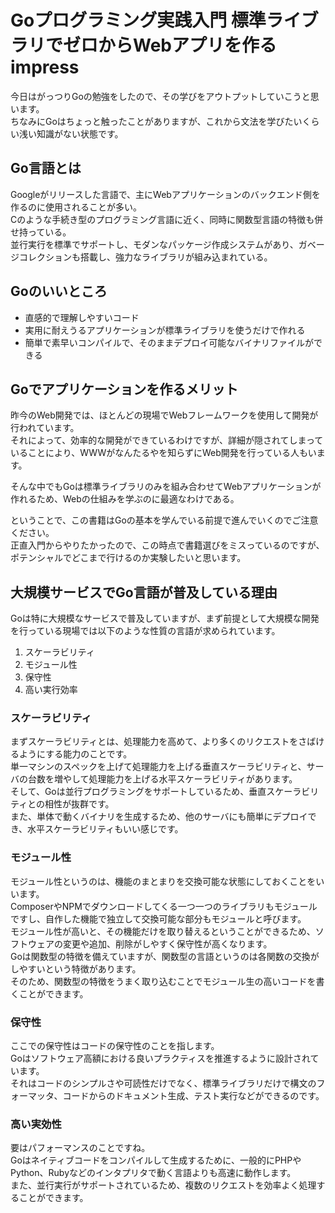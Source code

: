 # Goプログラミング実践入門 標準ライブラリでゼロからWebアプリを作る impress
今日はがっつりGoの勉強をしたので、その学びをアウトプットしていこうと思います。  
ちなみにGoはちょっと触ったことがありますが、これから文法を学びたいくらい浅い知識がない状態です。

## Go言語とは
Googleがリリースした言語で、主にWebアプリケーションのバックエンド側を作るのに使用されることが多い。  
Cのような手続き型のプログラミング言語に近く、同時に関数型言語の特徴も併せ持っている。  
並行実行を標準でサポートし、モダンなパッケージ作成システムがあり、ガベージコレクションも搭載し、強力なライブラリが組み込まれている。  

## Goのいいところ
- 直感的で理解しやすいコード
- 実用に耐えうるアプリケーションが標準ライブラリを使うだけで作れる
- 簡単で素早いコンパイルで、そのままデプロイ可能なバイナリファイルができる

## Goでアプリケーションを作るメリット
昨今のWeb開発では、ほとんどの現場でWebフレームワークを使用して開発が行われています。  
それによって、効率的な開発ができているわけですが、詳細が隠されてしまっていることにより、WWWがなんたるやを知らずにWeb開発を行っている人もいます。

そんな中でもGoは標準ライブラリのみを組み合わせてWebアプリケーションが作れるため、Webの仕組みを学ぶのに最適なわけである。

ということで、この書籍はGoの基本を学んでいる前提で進んでいくのでご注意ください。  
正直入門からやりたかったので、この時点で書籍選びをミスっているのですが、ポテンシャルでどこまで行けるのか実験したいと思います。  

## 大規模サービスでGo言語が普及している理由
Goは特に大規模なサービスで普及していますが、まず前提として大規模な開発を行っている現場では以下のような性質の言語が求められています。  
1. スケーラビリティ
2. モジュール性
3. 保守性
4. 高い実行効率

### スケーラビリティ
まずスケーラビリティとは、処理能力を高めて、より多くのリクエストをさばけるようにする能力のことです。  
単一マシンのスペックを上げて処理能力を上げる垂直スケーラビリティと、サーバの台数を増やして処理能力を上げる水平スケーラビリティがあります。  
そして、Goは並行プログラミングをサポートしているため、垂直スケーラビリティとの相性が抜群です。  
また、単体で動くバイナリを生成するため、他のサーバにも簡単にデプロイでき、水平スケーラビリティもいい感じです。  

### モジュール性
モジュール性というのは、機能のまとまりを交換可能な状態にしておくことをいいます。  
ComposerやNPMでダウンロードしてくる一つ一つのライブラリもモジュールですし、自作した機能で独立して交換可能な部分もモジュールと呼びます。  
モジュール性が高いと、その機能だけを取り替えるということができるため、ソフトウェアの変更や追加、削除がしやすく保守性が高くなります。  
Goは関数型の特徴を備えていますが、関数型の言語というのは各関数の交換がしやすいという特徴があります。  
そのため、関数型の特徴をうまく取り込むことでモジュール生の高いコードを書くことができます。  

### 保守性
ここでの保守性はコードの保守性のことを指します。  
Goはソフトウェア高額における良いプラクティスを推進するように設計されています。  
それはコードのシンプルさや可読性だけでなく、標準ライブラリだけで構文のフォーマッタ、コードからのドキュメント生成、テスト実行などができるのです。  

### 高い実効性
要はパフォーマンスのことですね。  
Goはネイティブコードをコンパイルして生成するために、一般的にPHPやPython、Rubyなどのインタプリタで動く言語よりも高速に動作します。  
また、並行実行がサポートされているため、複数のリクエストを効率よく処理することができます。  

